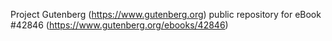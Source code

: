 Project Gutenberg (https://www.gutenberg.org) public repository for eBook #42846 (https://www.gutenberg.org/ebooks/42846)
